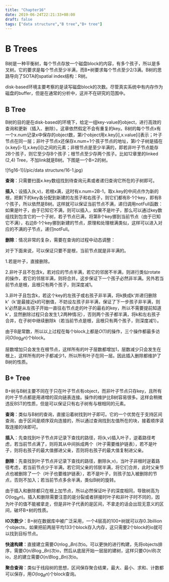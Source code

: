 ```yaml
---
title: "Chapter16"
date: 2019-06-24T22:21:33+08:00
draft: false
tags: ["data structure","B tree","B+ tree"]
---
```


# B Trees

B树是一种平衡树，每个节点存放一个磁盘block的内容，有多个孩子，所以是多叉树。它的要求是每个节点至少半满，而B*树要求每个节点至少2/3满。B树的思路导向了SOTA的spatial index结构：R树。

disk-based环境主要考察的是读写磁盘block的次数。尽管真实系统中有内存作为磁盘的buffer，但是在通常的分析中，这并不在研究的范围中。

## B Tree

B树的目的是在disk-based的环境下，给定一组key-value的object，进行高效的查询和更新（插入、删除）。这章依然假定不会有重复的key。B树的每个节点x有一个x.num记录x中保存的object数，第i个object用x.key[i],x.value[i]表示；叶子节点在同一层；非叶子节点x还保存x.num+1个孩子节点的地址，第i个子树是插在(x.key[i-1],x.key[i])之间的元素；非根节点是至少半满的，即若非叶子节点能存2B个孩子，则它至少存B个孩子；根节点至少存两个孩子。比如12章里的linked (2,4) Tree，不加link就是B树。下图是一个B=2的树。

![fig16-1](/pic/data structure/16-1.jpg)

**查询**：只需要扫面x.key数组找到待查询元素或者递归查询它所在的子树即可。

**插入**：设插入(k,v)，若根x满，这时有x.num=2B-1，取x.key的中间点作为新的根，把剩下的key各分配到新建的左孩子和右孩子，则它们都有B-1个key，即有B个孩子，所以依然是B树。这样就可以保证当前节点不满，递归调用notFull函数：如果是叶子，由于已知它不满，则可以插入，如果不是叶子，那么可以通过key数组找到包含它的一个子树，若子节点已满，将第B个key挪到当前节点（由于已知它不满），右边B-1个key挪到新建的节点，原理和处理根满类似，这样可以进入对应的不满的子节点，递归notFull。

**删除**：情况非常的复杂，需要在查询的过程中动态调整：

对于下面来说，可以保证只要不是根，当前节点就是非半满的。

1.若是叶子，直接删除。

2.非叶子且不包含k，若对应的节点半满，若它的邻居不半满，则进行类似rotate的操作，若它的邻居半满，则将合并。这步保证下一个孩子必然非半满。另外若当前节点是根，且根只有两个孩子，则深度减1。

3.非叶子且包含k，若这个key的左孩子或右孩子非半满，将k换成k‘并递归删除k’（k‘是最接近k的可删值，不妨设左孩子非半满，保证了下一步孩子非半满，则k’必然是从左孩子开始一直往右节点走的叶子的最右的key，所以不需要提前知道k'，显然删除过程只会发生1,2两种情况），否则两个孩子都半满，将k和左右孩子合并，在子树中继续删除k（若当前节点是根，且根只有两个孩子，则深度减1）。

由于B是常数，所以以上过程在每个block上都是$O(1)$的操作，三个操作都最多访问$O(\log_B n)$个block。

层数增加只会发生在根节点，这样所有的叶子层数都增加1，层数减少只会发生在根上，这样所有的叶子都减少1，所以所有叶子在同一层。因此插入删除都维护了B树的性质。



## B+ Tree

B+树与B树主要不同在于只在叶子节点有object，而非叶子节点只存key，且所有的叶子节点都是用递增的双向链表连接。操作的维护比B树容易很多。这样会稍微违反BST的性质，但是可以保证只有右子树有与根相同的元素。

**查询**：类似与B树的查询，直接沿着树找到叶子即可。它的一个优势在于支持区间查询，由于区间是顺序双向连接的，所以通过查询找到左值所在的块，接着顺序读取连接的块即可。

**插入**：先查找到叶子节点并记录下查找的路径，将(k,v)插入叶子，逆着路径考虑，若当前节点满了，则将其从中间拆成两个（叶子需要维护链表），若不是叶子，则将右孩子的最大值挪进父亲，否则将右孩子的最大值复制进父亲。

**删除**：先查找到叶子节点并记录下查找的路径，删除(k,v)，当叶子非根时逆着路径考虑，若当前节点少于半满，若它同父亲的邻居半满，将它们合并，此时父亲节点也被删除了一个（叶子也要维护链表），若不是叶子，则孩子加入被删除的节点，否则不加入；若当前节点多余半满，类似B树的旋转。

由于插入和删除都只在根上加节点，所以必然保证叶子的深度相同，导致树高为$O(\log_B n)$。插入和删除需要注意的是分裂或者拼接时叶子和非叶子时不同的，因为叶子的值不能被拿走，但是非叶子代表的是区间，不拿走的话会出现无意义的区间，破坏B+树的性质。

**IO次数少**：B+树在数据库中被广泛采用，一个4层高的100+树就可以存0.3billion个objects，如果把前两层平均133个block存入内存，这只需要2个block的io就可以找到目标节点。

**快速构建**：直接建立需要$O(n\log\_B n)$次io。可以更快的进行构建，先将objects排序，需要$O(n/B\log\_B n)$次io，然后从底层开始一层层的建树，这样只要$O(n/B)$次io，总的建立需要$O(n/B\log\_B n)$次io。

**聚合查询**：类似于线段树的思想，区间保存聚合结果，最大、最小、求和、计数都可以保存，用$O(\log_B n)$个block查询。